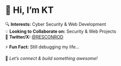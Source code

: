 # 👋 Hi, I’m KT

🔍 **Interests:** Cyber Security & Web Development  
💡 **Looking to Collaborate on:** Security & Web Projects   
📢 **Twitter/X:** [@RESCONROD](https://twitter.com/RESCONROD)  

⚡ **Fun Fact:** Still debugging my life...  

🚀 *Let’s connect & build something awesome!*  


<!---
Kaucodes/Kaucodes is a ✨ special ✨ repository because its `README.md` (this file) appears on your GitHub profile.
You can click the Preview link to take a look at your changes.
--->

